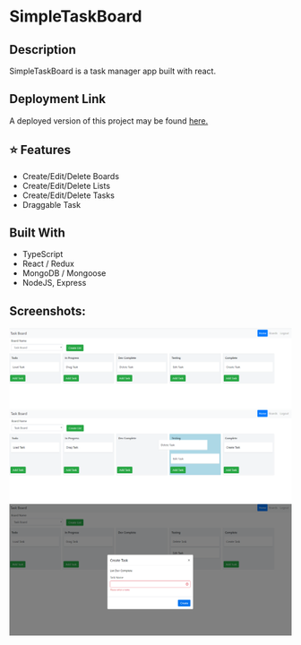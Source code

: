 # SimpleTaskBoard

## Description

SimpleTaskBoard is a task manager app built with react.

## Deployment Link

A deployed version of this project may be found [here.](https://simple-task-board.herokuapp.com/)

## :star: Features

- Create/Edit/Delete Boards
- Create/Edit/Delete Lists
- Create/Edit/Delete Tasks
- Draggable Task

## Built With

- TypeScript
- React / Redux
- MongoDB / Mongoose
- NodeJS, Express

## Screenshots:

![Alt text](https://github.com/Timc3209/SimpleTaskBoard/blob/master/examples/TaskBoard.png)
![Alt text](https://github.com/Timc3209/SimpleTaskBoard/blob/master/examples/DragNDrop.png)
![Alt text](https://github.com/Timc3209/SimpleTaskBoard/blob/master/examples/AddTask.png)
